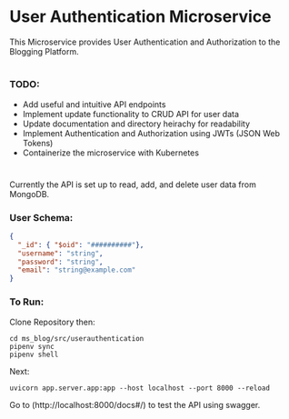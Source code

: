 # User Authentication Microservice
This Microservice provides User Authentication and Authorization to the Blogging Platform. 
#
### TODO: 
- Add useful and intuitive API endpoints 
- Implement update functionality to CRUD API for user data
- Update documentation and directory heirachy for readability
- Implement Authentication and Authorization using JWTs (JSON Web Tokens)
- Containerize the microservice with Kubernetes
#
Currently the API is set up to read, add, and delete user data from MongoDB. 

### User Schema:
```Json
{
  "_id": { "$oid": "##########"},
  "username": "string",
  "password": "string",
  "email": "string@example.com"
}
```

### To Run:

Clone Repository then:
```Console
cd ms_blog/src/userauthentication
pipenv sync
pipenv shell
```
Next:
```Console
uvicorn app.server.app:app --host localhost --port 8000 --reload
```
Go to (http://localhost:8000/docs#/) to test the API using swagger.





